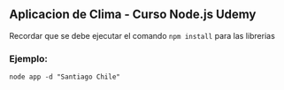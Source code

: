 ## Aplicacion de Clima - Curso Node.js Udemy

Recordar que se debe ejecutar el comando ```npm install``` para las librerias

### Ejemplo:
```
node app -d "Santiago Chile"
```
